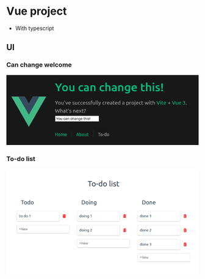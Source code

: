# Vue project

- With typescript

## UI

### Can change welcome

![welcome](https://github.com/duhoang00/learn-vuejs/blob/main/src/assets/UI_title.png?raw=true)

### To-do list

![to-do list](https://github.com/duhoang00/learn-vuejs/blob/main/src/assets/UI_can_be_deleted.png?raw=true)
